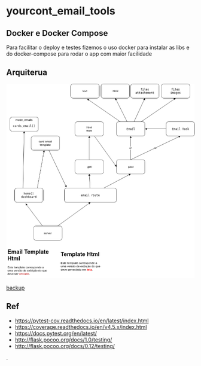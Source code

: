 # yourcont_email_tools

## Docker e Docker Compose
Para facilitar o deploy e testes fizemos o uso docker para instalar as libs
e do docker-compose para rodar o app com maior facilidade

## Arquiterua
![alt text](docs/email.png "arch")

[backup](docs/backup.md)

## Ref
 - https://pytest-cov.readthedocs.io/en/latest/index.html
 - https://coverage.readthedocs.io/en/v4.5.x/index.html
 - https://docs.pytest.org/en/latest/
 - http://flask.pocoo.org/docs/1.0/testing/
 - http://flask.pocoo.org/docs/0.12/testing/

 .
